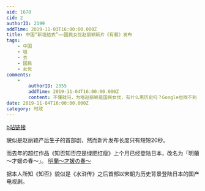 ```yaml
---
aid: 1678
cid: 2
authorID: 2199
addTime: 2019-11-03T16:00:00.000Z
title: 中国“新垣结衣”——国民女优赵丽颖新片《有翡》发布
tags:
    - 中国
    - 垣
    - 衣
    - 国民
    - 女优
comments:
    -
        authorID: 2355
        addTime: 2019-11-04T16:00:00.000Z
        content: 不懂就问，为啥赵丽颖是国民女优，有什么黑历史吗？Google也找不到
date: 2019-11-04T16:00:00.000Z
category: 时政
---
```


[b站链接](https://www.bilibili.com/video/av73930832?from=search&seid=4376181287198176953)

貌似是赵丽颖产后生子的首部剧，然而新片发布长度只有短短20秒。

而去年的超红作品《知否知否应是绿肥红瘦》上个月已经登陆日本，改名为「明蘭～才媛の春～」。 [明蘭～才媛の春～](https://www.youtube.com/watch?v=H6DVJ0UPuE4)

据本人所知《知否》貌似是《水浒传》之后首部以宋朝为历史背景登陆日本的国产电视剧。
